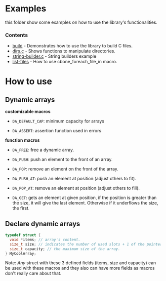 # Examples

this folder show some examples on how to use the library's functionalities.

### Contents

  - [build](./build/) - Demonstrates how to use the library to build C files.
  - [dirs.c](./setup-directories/dirs.c) - Shows functions to manipulate directories.
  - [string-builder.c](./string-builder/string-builder.c) - String builders example
  - [list-files](./list-files/list-files.c) - How to use cbone_foreach_file_in macro.

# How to use

## Dynamic arrays

**customizable macros**

- ```DA_DEFAULT_CAP```: minimum capacity for arrays

- ```DA_ASSERT```: assertion function used in errors

**function macros**

- ```DA_FREE```: free a dynamic array.

- ```DA_PUSH```: push an element to the front of an array.

- ```DA_POP```: remove an element on the front of the array.

- ```DA_PUSH_AT```: push an element at position (adjust others to fit).

- ```DA_POP_AT```: remove an element at position (adjust others to fill).

- ```DA_GET```: gets an element at given position, if the position is greater
than the size, it will give the last element. Otherwise if it underflows the size, the first.

## Declare dynamic arrays

```c
typedef struct {
  void *items; // array's content.
  size_t size; // indicates the number of used slots + 1 of the pointer.
  size_t capacity; // the maximum size of the array.
} MyCoolArray;
```

Note: *Any* struct with these 3 defined fields (items, size and capacity) can be used with these macros
and they also can have more fields as macros don't really care about that.